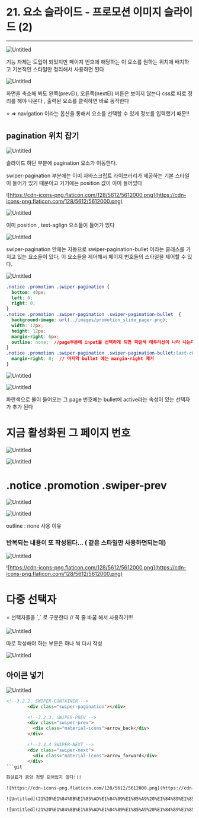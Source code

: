 # 21. 요소 슬라이드 - 프로모션 이미지 슬라이드 (2)

---

![Untitled](21%20%E1%84%8B%E1%85%AD%E1%84%89%E1%85%A9%20%E1%84%89%E1%85%B3%E1%86%AF%E1%84%85%E1%85%A1%E1%84%8B%E1%85%B5%E1%84%83%E1%85%B3%20-%20%E1%84%91%E1%85%B3%E1%84%85%E1%85%A9%E1%84%86%E1%85%A9%E1%84%89%E1%85%A7%E1%86%AB%20%E1%84%8B%E1%85%B5%E1%84%86%E1%85%B5%E1%84%8C%E1%85%B5%20%E1%84%89%E1%85%B3%E1%86%AF%E1%84%85%E1%85%A1%E1%84%8B%E1%85%B5%E1%84%83%E1%85%B3%20(2)%208d9f67bdee25433985a35d708142c916/Untitled.png)

기능 자체는 도입이 되었지만 페이지 번호에 해당하는 이 요소를 원하는 위치에 배치하고 기본적인 스타일만 정리해서 사용하면 된다  

![Untitled](21%20%E1%84%8B%E1%85%AD%E1%84%89%E1%85%A9%20%E1%84%89%E1%85%B3%E1%86%AF%E1%84%85%E1%85%A1%E1%84%8B%E1%85%B5%E1%84%83%E1%85%B3%20-%20%E1%84%91%E1%85%B3%E1%84%85%E1%85%A9%E1%84%86%E1%85%A9%E1%84%89%E1%85%A7%E1%86%AB%20%E1%84%8B%E1%85%B5%E1%84%86%E1%85%B5%E1%84%8C%E1%85%B5%20%E1%84%89%E1%85%B3%E1%86%AF%E1%84%85%E1%85%A1%E1%84%8B%E1%85%B5%E1%84%83%E1%85%B3%20(2)%208d9f67bdee25433985a35d708142c916/Untitled%201.png)

화면을 축소해 봐도 왼쪽(prevEl), 오른쪽(nextEl) 버튼은 보이지 않는다 
css로 따로 정리를 해야 나온다 , 출력된 요소를 클릭하면 바로 동작한다

<aside>
⭐ ⇒ navigation 이라는 옵션을 통해서 요소를 선택할 수 있게 정보를 입력했기 때문!!

</aside>

 

## pagination 위치 잡기

![Untitled](21%20%E1%84%8B%E1%85%AD%E1%84%89%E1%85%A9%20%E1%84%89%E1%85%B3%E1%86%AF%E1%84%85%E1%85%A1%E1%84%8B%E1%85%B5%E1%84%83%E1%85%B3%20-%20%E1%84%91%E1%85%B3%E1%84%85%E1%85%A9%E1%84%86%E1%85%A9%E1%84%89%E1%85%A7%E1%86%AB%20%E1%84%8B%E1%85%B5%E1%84%86%E1%85%B5%E1%84%8C%E1%85%B5%20%E1%84%89%E1%85%B3%E1%86%AF%E1%84%85%E1%85%A1%E1%84%8B%E1%85%B5%E1%84%83%E1%85%B3%20(2)%208d9f67bdee25433985a35d708142c916/Untitled%202.png)

슬라이드 하단 부분에 pagination  요소가 이동한다.

swiper-pagination 부분에는 이미 자바스크립트 라이브러리가 제공하는 기본 스타일이 들어가 있기 때문이고 거기에는 position 값이 이미 들어있다 

![https://cdn-icons-png.flaticon.com/128/5612/5612000.png](https://cdn-icons-png.flaticon.com/128/5612/5612000.png)

![Untitled](21%20%E1%84%8B%E1%85%AD%E1%84%89%E1%85%A9%20%E1%84%89%E1%85%B3%E1%86%AF%E1%84%85%E1%85%A1%E1%84%8B%E1%85%B5%E1%84%83%E1%85%B3%20-%20%E1%84%91%E1%85%B3%E1%84%85%E1%85%A9%E1%84%86%E1%85%A9%E1%84%89%E1%85%A7%E1%86%AB%20%E1%84%8B%E1%85%B5%E1%84%86%E1%85%B5%E1%84%8C%E1%85%B5%20%E1%84%89%E1%85%B3%E1%86%AF%E1%84%85%E1%85%A1%E1%84%8B%E1%85%B5%E1%84%83%E1%85%B3%20(2)%208d9f67bdee25433985a35d708142c916/Untitled%203.png)

이미 position , text-aglign 요소들이 들어가 있다

![Untitled](21%20%E1%84%8B%E1%85%AD%E1%84%89%E1%85%A9%20%E1%84%89%E1%85%B3%E1%86%AF%E1%84%85%E1%85%A1%E1%84%8B%E1%85%B5%E1%84%83%E1%85%B3%20-%20%E1%84%91%E1%85%B3%E1%84%85%E1%85%A9%E1%84%86%E1%85%A9%E1%84%89%E1%85%A7%E1%86%AB%20%E1%84%8B%E1%85%B5%E1%84%86%E1%85%B5%E1%84%8C%E1%85%B5%20%E1%84%89%E1%85%B3%E1%86%AF%E1%84%85%E1%85%A1%E1%84%8B%E1%85%B5%E1%84%83%E1%85%B3%20(2)%208d9f67bdee25433985a35d708142c916/Untitled%204.png)

swiper-pagination 안에는 자동으로  swiper-pagination-bullet 이라는 클래스를 가지고 있는 요소들이 있다, 이 요소들을 제어해서 페이지 번호들의 스타일을 제어할 수 있다.

![Untitled](21%20%E1%84%8B%E1%85%AD%E1%84%89%E1%85%A9%20%E1%84%89%E1%85%B3%E1%86%AF%E1%84%85%E1%85%A1%E1%84%8B%E1%85%B5%E1%84%83%E1%85%B3%20-%20%E1%84%91%E1%85%B3%E1%84%85%E1%85%A9%E1%84%86%E1%85%A9%E1%84%89%E1%85%A7%E1%86%AB%20%E1%84%8B%E1%85%B5%E1%84%86%E1%85%B5%E1%84%8C%E1%85%B5%20%E1%84%89%E1%85%B3%E1%86%AF%E1%84%85%E1%85%A1%E1%84%8B%E1%85%B5%E1%84%83%E1%85%B3%20(2)%208d9f67bdee25433985a35d708142c916/Untitled%205.png)

```css
.notice .promotion .swiper-pagination {
  bottom: 40px;
  left: 0;
  right: 0;
}
.notice .promotion .swiper-pagination .swiper-pagination-bullet  {
  background-image: url(../images/promotion_slide_pager.png);
  width: 12px;
  height: 12px;
  margin-right: 6px;
  outline: none;  //page부분에 input을 선택하게 되면 파란색 태두리선이 나타 나는데 이를 제거
}
.notice .promotion .swiper-pagination .swiper-pagination-bullet:last-child  {
  margin-right: 0;  // 마지막 bullet 에는 margin-right 제거
}
```

![Untitled](21%20%E1%84%8B%E1%85%AD%E1%84%89%E1%85%A9%20%E1%84%89%E1%85%B3%E1%86%AF%E1%84%85%E1%85%A1%E1%84%8B%E1%85%B5%E1%84%83%E1%85%B3%20-%20%E1%84%91%E1%85%B3%E1%84%85%E1%85%A9%E1%84%86%E1%85%A9%E1%84%89%E1%85%A7%E1%86%AB%20%E1%84%8B%E1%85%B5%E1%84%86%E1%85%B5%E1%84%8C%E1%85%B5%20%E1%84%89%E1%85%B3%E1%86%AF%E1%84%85%E1%85%A1%E1%84%8B%E1%85%B5%E1%84%83%E1%85%B3%20(2)%208d9f67bdee25433985a35d708142c916/Untitled%206.png)

![Untitled](21%20%E1%84%8B%E1%85%AD%E1%84%89%E1%85%A9%20%E1%84%89%E1%85%B3%E1%86%AF%E1%84%85%E1%85%A1%E1%84%8B%E1%85%B5%E1%84%83%E1%85%B3%20-%20%E1%84%91%E1%85%B3%E1%84%85%E1%85%A9%E1%84%86%E1%85%A9%E1%84%89%E1%85%A7%E1%86%AB%20%E1%84%8B%E1%85%B5%E1%84%86%E1%85%B5%E1%84%8C%E1%85%B5%20%E1%84%89%E1%85%B3%E1%86%AF%E1%84%85%E1%85%A1%E1%84%8B%E1%85%B5%E1%84%83%E1%85%B3%20(2)%208d9f67bdee25433985a35d708142c916/Untitled%207.png)

파란색으로 불이 들어오는 그 page 번호에는 bullet에 active라는 속성이 있는 선택자가 추가 된다 

# 지금 활성화된 그 페이지 번호

![Untitled](21%20%E1%84%8B%E1%85%AD%E1%84%89%E1%85%A9%20%E1%84%89%E1%85%B3%E1%86%AF%E1%84%85%E1%85%A1%E1%84%8B%E1%85%B5%E1%84%83%E1%85%B3%20-%20%E1%84%91%E1%85%B3%E1%84%85%E1%85%A9%E1%84%86%E1%85%A9%E1%84%89%E1%85%A7%E1%86%AB%20%E1%84%8B%E1%85%B5%E1%84%86%E1%85%B5%E1%84%8C%E1%85%B5%20%E1%84%89%E1%85%B3%E1%86%AF%E1%84%85%E1%85%A1%E1%84%8B%E1%85%B5%E1%84%83%E1%85%B3%20(2)%208d9f67bdee25433985a35d708142c916/Untitled%208.png)

![Untitled](21%20%E1%84%8B%E1%85%AD%E1%84%89%E1%85%A9%20%E1%84%89%E1%85%B3%E1%86%AF%E1%84%85%E1%85%A1%E1%84%8B%E1%85%B5%E1%84%83%E1%85%B3%20-%20%E1%84%91%E1%85%B3%E1%84%85%E1%85%A9%E1%84%86%E1%85%A9%E1%84%89%E1%85%A7%E1%86%AB%20%E1%84%8B%E1%85%B5%E1%84%86%E1%85%B5%E1%84%8C%E1%85%B5%20%E1%84%89%E1%85%B3%E1%86%AF%E1%84%85%E1%85%A1%E1%84%8B%E1%85%B5%E1%84%83%E1%85%B3%20(2)%208d9f67bdee25433985a35d708142c916/Untitled%209.png)

# .notice .promotion .swiper-prev

![Untitled](21%20%E1%84%8B%E1%85%AD%E1%84%89%E1%85%A9%20%E1%84%89%E1%85%B3%E1%86%AF%E1%84%85%E1%85%A1%E1%84%8B%E1%85%B5%E1%84%83%E1%85%B3%20-%20%E1%84%91%E1%85%B3%E1%84%85%E1%85%A9%E1%84%86%E1%85%A9%E1%84%89%E1%85%A7%E1%86%AB%20%E1%84%8B%E1%85%B5%E1%84%86%E1%85%B5%E1%84%8C%E1%85%B5%20%E1%84%89%E1%85%B3%E1%86%AF%E1%84%85%E1%85%A1%E1%84%8B%E1%85%B5%E1%84%83%E1%85%B3%20(2)%208d9f67bdee25433985a35d708142c916/Untitled%2010.png)

![Untitled](21%20%E1%84%8B%E1%85%AD%E1%84%89%E1%85%A9%20%E1%84%89%E1%85%B3%E1%86%AF%E1%84%85%E1%85%A1%E1%84%8B%E1%85%B5%E1%84%83%E1%85%B3%20-%20%E1%84%91%E1%85%B3%E1%84%85%E1%85%A9%E1%84%86%E1%85%A9%E1%84%89%E1%85%A7%E1%86%AB%20%E1%84%8B%E1%85%B5%E1%84%86%E1%85%B5%E1%84%8C%E1%85%B5%20%E1%84%89%E1%85%B3%E1%86%AF%E1%84%85%E1%85%A1%E1%84%8B%E1%85%B5%E1%84%83%E1%85%B3%20(2)%208d9f67bdee25433985a35d708142c916/Untitled%2011.png)

outline : none 사용 이유

### 반복되는 내용이 또 작성된다… ( 같은 스타일만 사용하면되는데)

![Untitled](21%20%E1%84%8B%E1%85%AD%E1%84%89%E1%85%A9%20%E1%84%89%E1%85%B3%E1%86%AF%E1%84%85%E1%85%A1%E1%84%8B%E1%85%B5%E1%84%83%E1%85%B3%20-%20%E1%84%91%E1%85%B3%E1%84%85%E1%85%A9%E1%84%86%E1%85%A9%E1%84%89%E1%85%A7%E1%86%AB%20%E1%84%8B%E1%85%B5%E1%84%86%E1%85%B5%E1%84%8C%E1%85%B5%20%E1%84%89%E1%85%B3%E1%86%AF%E1%84%85%E1%85%A1%E1%84%8B%E1%85%B5%E1%84%83%E1%85%B3%20(2)%208d9f67bdee25433985a35d708142c916/Untitled%2012.png)

![https://cdn-icons-png.flaticon.com/128/5612/5612000.png](https://cdn-icons-png.flaticon.com/128/5612/5612000.png)

# 다중 선택자

<aside>
⭐ 선택자들을  `,`   로 구분한다  // 꼭 줄 바꿈 해서 사용하기!!!

</aside>

![Untitled](21%20%E1%84%8B%E1%85%AD%E1%84%89%E1%85%A9%20%E1%84%89%E1%85%B3%E1%86%AF%E1%84%85%E1%85%A1%E1%84%8B%E1%85%B5%E1%84%83%E1%85%B3%20-%20%E1%84%91%E1%85%B3%E1%84%85%E1%85%A9%E1%84%86%E1%85%A9%E1%84%89%E1%85%A7%E1%86%AB%20%E1%84%8B%E1%85%B5%E1%84%86%E1%85%B5%E1%84%8C%E1%85%B5%20%E1%84%89%E1%85%B3%E1%86%AF%E1%84%85%E1%85%A1%E1%84%8B%E1%85%B5%E1%84%83%E1%85%B3%20(2)%208d9f67bdee25433985a35d708142c916/Untitled%2013.png)

따로 작성해야 하는 부분은 하나 씩 다시 작성

![Untitled](21%20%E1%84%8B%E1%85%AD%E1%84%89%E1%85%A9%20%E1%84%89%E1%85%B3%E1%86%AF%E1%84%85%E1%85%A1%E1%84%8B%E1%85%B5%E1%84%83%E1%85%B3%20-%20%E1%84%91%E1%85%B3%E1%84%85%E1%85%A9%E1%84%86%E1%85%A9%E1%84%89%E1%85%A7%E1%86%AB%20%E1%84%8B%E1%85%B5%E1%84%86%E1%85%B5%E1%84%8C%E1%85%B5%20%E1%84%89%E1%85%B3%E1%86%AF%E1%84%85%E1%85%A1%E1%84%8B%E1%85%B5%E1%84%83%E1%85%B3%20(2)%208d9f67bdee25433985a35d708142c916/Untitled%2014.png)

## 아이콘 넣기 <div class="material-icons">

![Untitled](21%20%E1%84%8B%E1%85%AD%E1%84%89%E1%85%A9%20%E1%84%89%E1%85%B3%E1%86%AF%E1%84%85%E1%85%A1%E1%84%8B%E1%85%B5%E1%84%83%E1%85%B3%20-%20%E1%84%91%E1%85%B3%E1%84%85%E1%85%A9%E1%84%86%E1%85%A9%E1%84%89%E1%85%A7%E1%86%AB%20%E1%84%8B%E1%85%B5%E1%84%86%E1%85%B5%E1%84%8C%E1%85%B5%20%E1%84%89%E1%85%B3%E1%86%AF%E1%84%85%E1%85%A1%E1%84%8B%E1%85%B5%E1%84%83%E1%85%B3%20(2)%208d9f67bdee25433985a35d708142c916/Untitled%2015.png)

```html
<!--3.2.2. SWIPER-CONTAINER -->
        <div class="swiper-pagination"></div>

        <!--3.2.3. SWIPER-PREV -->
        <div class="swiper-prev">
          <div class="material-icons">arrow_back</div>
        </div>

        <!--3.2.4 SWIPER-NEXT -->
        <div class="swiper-next">
          <div class="material-icons">arrow_forward</div>
        </div>
```git

화살표가 중앙 정렬 되어있지 않다!!! 

![https://cdn-icons-png.flaticon.com/128/5612/5612000.png](https://cdn-icons-png.flaticon.com/128/5612/5612000.png)

![Untitled](21%20%E1%84%8B%E1%85%AD%E1%84%89%E1%85%A9%20%E1%84%89%E1%85%B3%E1%86%AF%E1%84%85%E1%85%A1%E1%84%8B%E1%85%B5%E1%84%83%E1%85%B3%20-%20%E1%84%91%E1%85%B3%E1%84%85%E1%85%A9%E1%84%86%E1%85%A9%E1%84%89%E1%85%A7%E1%86%AB%20%E1%84%8B%E1%85%B5%E1%84%86%E1%85%B5%E1%84%8C%E1%85%B5%20%E1%84%89%E1%85%B3%E1%86%AF%E1%84%85%E1%85%A1%E1%84%8B%E1%85%B5%E1%84%83%E1%85%B3%20(2)%208d9f67bdee25433985a35d708142c916/Untitled%2016.png)

![Untitled](21%20%E1%84%8B%E1%85%AD%E1%84%89%E1%85%A9%20%E1%84%89%E1%85%B3%E1%86%AF%E1%84%85%E1%85%A1%E1%84%8B%E1%85%B5%E1%84%83%E1%85%B3%20-%20%E1%84%91%E1%85%B3%E1%84%85%E1%85%A9%E1%84%86%E1%85%A9%E1%84%89%E1%85%A7%E1%86%AB%20%E1%84%8B%E1%85%B5%E1%84%86%E1%85%B5%E1%84%8C%E1%85%B5%20%E1%84%89%E1%85%B3%E1%86%AF%E1%84%85%E1%85%A1%E1%84%8B%E1%85%B5%E1%84%83%E1%85%B3%20(2)%208d9f67bdee25433985a35d708142c916/Untitled%2017.png)